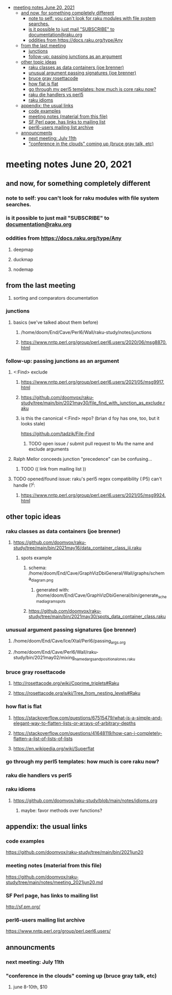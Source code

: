 - [meeting notes June 20, 2021](#org222f064)
  - [and now, for something completely different](#org04eca9e)
    - [note to self: you can't look for raku modules with file system searches.](#org642836f)
    - [is it possible to just mail "SUBSCRIBE" to documentation@raku.org](#orgde66623)
    - [oddities from <https://docs.raku.org/type/Any>](#orgefd2ecf)
  - [from the last meeting](#org85f12cf)
    - [junctions](#org7612327)
    - [follow-up: passing junctions as an argument](#org2c405d1)
  - [other topic ideas](#org4ca3bae)
    - [raku classes as data containers (joe brenner)](#org4720cb0)
    - [unusual argument passing signatures (joe brenner)](#orge35831f)
    - [bruce gray rosettacode](#orgda8d00c)
    - [how flat is flat](#org4530373)
    - [go through my perl5 templates: how much is core raku now?](#org9a62c07)
    - [raku die handlers vs perl5](#orgba23389)
    - [raku idioms](#org90e44cf)
  - [appendix: the usual links](#org35c652a)
    - [code examples](#org04903e0)
    - [meeting notes (material from this file)](#org9cf0e5f)
    - [SF Perl page, has links to mailing list](#orga0cdff6)
    - [perl6-users mailing list archive](#orgbe27038)
  - [announcments](#org1ef1973)
    - [next meeting: July 11th](#org9ae79a8)
    - ["conference in the clouds" coming up (bruce gray talk, etc)](#org781e099)


<a id="org222f064"></a>

# meeting notes June 20, 2021


<a id="org04eca9e"></a>

## and now, for something completely different


<a id="org642836f"></a>

### note to self: you can't look for raku modules with file system searches.


<a id="orgde66623"></a>

### is it possible to just mail "SUBSCRIBE" to documentation@raku.org


<a id="orgefd2ecf"></a>

### oddities from <https://docs.raku.org/type/Any>

1.  deepmap

2.  duckmap

3.  nodemap


<a id="org85f12cf"></a>

## from the last meeting

1.  sorting and comparators documentation


<a id="org7612327"></a>

### junctions

1.  basics (we've talked about them before)

    1.  /home/doom/End/Cave/Perl6/Wall/raku-study/notes/junctions
    
    2.  <https://www.nntp.perl.org/group/perl.perl6.users/2020/06/msg8870.html>


<a id="org2c405d1"></a>

### follow-up: passing junctions as an argument

1.  <:Find> exclude

    1.  <https://www.nntp.perl.org/group/perl.perl6.users/2021/05/msg9917.html>
    
    2.  <https://github.com/doomvox/raku-study/tree/main/bin/2021may30/file_find_with_junction_as_exclude.raku>
    
    3.  is this the canonical <:Find> repo?  (brian d foy has one, too, but it looks stale)
    
        <https://github.com/tadzik/File-Find>
        
        1.  TODO open issue / submit pull request to Mu the name and exclude arguments

2.  Ralph Mellor conceeds junction "precedence" can be confusing&#x2026;

    1.  TODO (( link from mailing list ))

3.  TODO opened/found issue: raku's perl5 regex compatibility (:P5) can't handle (?<sup>i</sup>:

    1.  <https://www.nntp.perl.org/group/perl.perl6.users/2021/05/msg9924.html>


<a id="org4ca3bae"></a>

## other topic ideas


<a id="org4720cb0"></a>

### raku classes as data containers (joe brenner)

1.  <https://github.com/doomvox/raku-study/tree/main/bin/2021may16/data_container_class_iii.raku>

    1.  spots example
    
        1.  schema: /home/doom/End/Cave/GraphVizDbiGeneral/Wall/graphs/schema<sub>diagram.png</sub>
        
            1.  generated with: /home/doom/End/Cave/GraphVizDbiGeneral/bin/generate<sub>schema</sub><sub>diagram</sub><sub>spots</sub>
        
        2.  <https://github.com/doomvox/raku-study/tree/main/bin/2021may30/spots_data_container_class.raku>


<a id="orge35831f"></a>

### unusual argument passing signatures (joe brenner)

1.  /home/doom/End/Cave/Ice/Xtal/Perl6/passing<sub>args.org</sub>

2.  /home/doom/End/Cave/Perl6/Wall/raku-study/bin/2021may02/mixing<sub>named</sub><sub>args</sub><sub>and</sub><sub>positional</sub><sub>ones.raku</sub>


<a id="orgda8d00c"></a>

### bruce gray rosettacode

1.  <http://rosettacode.org/wiki/Coprime_triplets#Raku>

2.  <https://rosettacode.org/wiki/Tree_from_nesting_levels#Raku>


<a id="org4530373"></a>

### how flat is flat

1.  <https://stackoverflow.com/questions/67515479/what-is-a-simple-and-elegant-way-to-flatten-lists-or-arrays-of-arbitrary-depths>

2.  <https://stackoverflow.com/questions/41648119/how-can-i-completely-flatten-a-list-of-lists-of-lists>

3.  <https://en.wikipedia.org/wiki/Superflat>


<a id="org9a62c07"></a>

### go through my perl5 templates: how much is core raku now?


<a id="orgba23389"></a>

### raku die handlers vs perl5


<a id="org90e44cf"></a>

### raku idioms

1.  <https://github.com/doomvox/raku-study/blob/main/notes/idioms.org>

    1.  maybe: favor methods over functions?


<a id="org35c652a"></a>

## appendix: the usual links


<a id="org04903e0"></a>

### code examples

<https://github.com/doomvox/raku-study/tree/main/bin/2021jun20>


<a id="org9cf0e5f"></a>

### meeting notes (material from this file)

<https://github.com/doomvox/raku-study/tree/main/notes/meeting_2021jun20.md>


<a id="orga0cdff6"></a>

### SF Perl page, has links to mailing list

<http://sf.pm.org/>


<a id="orgbe27038"></a>

### perl6-users mailing list archive

<https://www.nntp.perl.org/group/perl.perl6.users/>


<a id="org1ef1973"></a>

## announcments


<a id="org9ae79a8"></a>

### next meeting: July 11th


<a id="org781e099"></a>

### "conference in the clouds" coming up (bruce gray talk, etc)

1.  june 8-10th, $10
